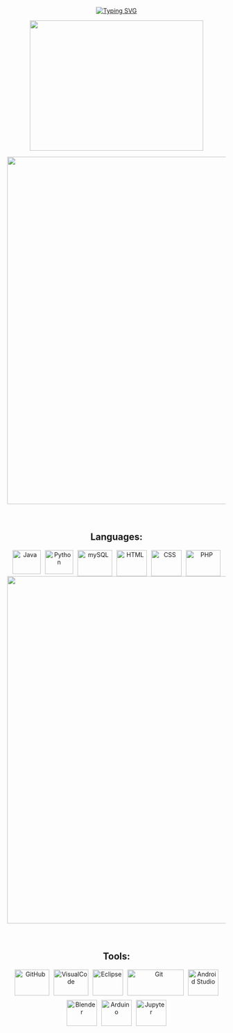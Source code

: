 <p align="center">
<a href="https://git.io/typing-svg">
  <img src="https://readme-typing-svg.demolab.com?font=Georgia&weight=800&pause=1000&size=33&color=FFFF00&width=370&height=100&lines=%F0%9F%8C%BC+Hey+There!;I'm+Hanadi;Welcome+to+my+GitHub;Stay+as+Long+as+you+Like;%F0%9F%98%8A" 
  alt="Typing SVG" />
</a>
</p>
<p align="center">
  <picture>
    <img align="center" src="https://user-images.githubusercontent.com/74038190/213760705-0d5bf320-4f43-4352-b74b-0889ae726bf7.gif" width="400px" height="300px">
  </picture>
</p>

<section align="center">
<img src="https://user-images.githubusercontent.com/74038190/212284115-f47cd8ff-2ffb-4b04-b5bf-4d1c14c0247f.gif" width="800">
</section>
<br><br>
<section align="center">
  <h2>Languages:</h2>
  <div style="display: flex; flex-wrap: wrap; justify-content: center; gap: 10px;">
    <a href="https://www.java.com/" target="_blank">
      <img src="https://github.com/user-attachments/assets/0feeb186-ccc2-4e51-adbf-6a584fbf1347" width="65px" height="55px" alt="Java">
    </a>
    <a href="https://www.python.org/" target="_blank">
      <img src="https://user-images.githubusercontent.com/74038190/212257472-08e52665-c503-4bd9-aa20-f5a4dae769b5.gif" width="65px" height="55px" alt="Python">
    </a>
    <a href="https://www.mysql.com/" target="_blank">
      <img src="https://github.com/user-attachments/assets/6041e61b-a756-4713-8920-dd016f8b9273" width="80px" height="60px" alt="mySQL">
    </a>
    <a href="https://html.spec.whatwg.org/" target="_blank">
      <img src="https://github.com/user-attachments/assets/db201f6a-48e2-4802-b860-8b489a586bae" width="70px" height="60px" alt="HTML">
    </a>
    <a href="https://developer.mozilla.org/en-US/docs/Web/CSS" target="_blank">
      <img src="https://github.com/user-attachments/assets/5c732b5b-01e8-44e7-9f05-266a45f8232a" width="70px" height="60px" alt="CSS">
    </a>
    <a href="https://www.php.net/" target="_blank">
      <img src="https://github.com/user-attachments/assets/b8684ba2-c561-4d7e-bee9-1acd15b6d588" width="80px" height="60px" alt="PHP">
    </a>
  </div>
</section>

<section align="center">
  <img src="https://user-images.githubusercontent.com/74038190/212284115-f47cd8ff-2ffb-4b04-b5bf-4d1c14c0247f.gif" width="800">
</section><br><br>

<section align="center">
  <h2>Tools:</h2>
  <div style="display: flex; flex-wrap: wrap; justify-content: center; gap: 10px;">
    <a href="https://github.com/" target="_blank">
      <img src="https://user-images.githubusercontent.com/74038190/212257468-1e9a91f1-b626-4baa-b15d-5c385dfa7ed2.gif" width="80px" height="60px" alt="GitHub">
    </a>
    <a href="https://code.visualstudio.com/" target="_blank">
      <img src="https://user-images.githubusercontent.com/74038190/212257465-7ce8d493-cac5-494e-982a-5a9deb852c4b.gif" width="80px" height="60px" alt="VisualCode">
    </a>
    <a href="https://www.eclipse.org/" target="_blank">
      <img src="https://github.com/user-attachments/assets/36122a5b-eb59-4bca-b7d2-b1ba3049cdfc" width="70px" height="60px" alt="Eclipse">
    </a>
    <a href="https://git-scm.com/" target="_blank">
      <img src="https://user-images.githubusercontent.com/74038190/212281775-b468df30-4edc-4bf8-a4ee-f52e1aaddc86.gif" width="130px" height="60px" alt="Git">
    </a>
    <a href="https://developer.android.com/studio" target="_blank">
      <img src="https://user-images.githubusercontent.com/74038190/212281763-e6ecd7ef-c4aa-45b6-a97c-f33f6bb592bd.gif" width="70px" height="60px" alt="Android Studio">
    </a>
    <a href="https://www.blender.org/" target="_blank">
      <img src="https://github.com/user-attachments/assets/526ecc02-f994-499f-a85a-3961fe49a7e8" width="70px" height="60px" alt="Blender">
    </a>
    <a href="https://www.arduino.cc/" target="_blank">
      <img src="https://github.com/user-attachments/assets/c9531d15-af42-4410-87c6-0009fdd0c195" width="70px" height="60px" alt="Arduino">
    </a>
    <a href="https://jupyter.org/" target="_blank">
      <img src="https://github.com/user-attachments/assets/716dd32a-9822-44b2-bdf2-a7e75db8372a" width="70px" height="60px" alt="Jupyter">
    </a>
  </div>
</section>



<!--
**hanadiasfour/hanadiasfour** is a ✨ _special_ ✨ repository because its `README.md` (this file) appears on your GitHub profile.

Here are some ideas to get you started:

- 🔭 I’m currently working on ...
- 🌱 I’m currently learning ...
- 👯 I’m looking to collaborate on ...
- 🤔 I’m looking for help with ...
- 💬 Ask me about ...
- 📫 How to reach me: ...
- 😄 Pronouns: ...
- ⚡ Fun fact: ...
-->
